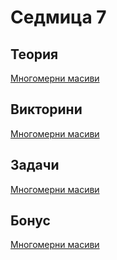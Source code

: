 Седмица 7
=================================

Теория
------
[Многомерни масиви](https://drive.google.com/file/d/1KAkYQEMB7zz0G2V9d7v6JBJX4W7WEOm0/view?usp=sharing)

Викторини
---------
[Многомерни масиви](https://forms.gle/psZSAHsuHhCtyXba6)

Задачи
------
[Многомерни масиви](../tasks/multidimentional_arrays.md)

Бонус
-----
[Многомерни масиви](https://docs.google.com/document/d/1RuqRRsb_vHvNLXEGjMIVfbXvCvq6d9lubWjWsHflqlI/edit?usp=sharing)
